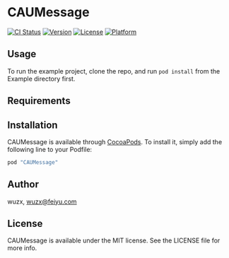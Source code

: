 # CAUMessage

[![CI Status](http://img.shields.io/travis/wuzx/CAUMessage.svg?style=flat)](https://travis-ci.org/wuzx/CAUMessage)
[![Version](https://img.shields.io/cocoapods/v/CAUMessage.svg?style=flat)](http://cocoapods.org/pods/CAUMessage)
[![License](https://img.shields.io/cocoapods/l/CAUMessage.svg?style=flat)](http://cocoapods.org/pods/CAUMessage)
[![Platform](https://img.shields.io/cocoapods/p/CAUMessage.svg?style=flat)](http://cocoapods.org/pods/CAUMessage)

## Usage

To run the example project, clone the repo, and run `pod install` from the Example directory first.

## Requirements

## Installation

CAUMessage is available through [CocoaPods](http://cocoapods.org). To install
it, simply add the following line to your Podfile:

```ruby
pod "CAUMessage"
```

## Author

wuzx, wuzx@feiyu.com

## License

CAUMessage is available under the MIT license. See the LICENSE file for more info.
